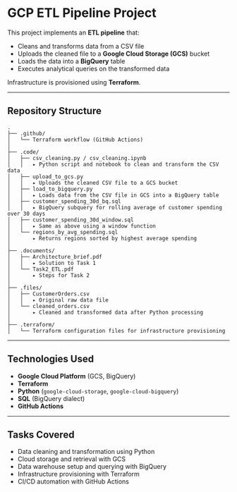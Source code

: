# GCP ETL Pipeline Project

This project implements an **ETL pipeline** that:

- Cleans and transforms data from a CSV file
- Uploads the cleaned file to a **Google Cloud Storage (GCS)** bucket
- Loads the data into a **BigQuery** table
- Executes analytical queries on the transformed data

Infrastructure is provisioned using **Terraform**.

---

## Repository Structure

```
.
├── .github/  
│   └── Terraform workflow (GitHub Actions)  
│
├── .code/  
│   ├── csv_cleaning.py / csv_cleaning.ipynb  
│   │   ▸ Python script and notebook to clean and transform the CSV data  
│   ├── upload_to_gcs.py  
│   │   ▸ Uploads the cleaned CSV file to a GCS bucket  
│   ├── load_to_bigquery.py  
│   │   ▸ Loads data from the CSV file in GCS into a BigQuery table  
│   ├── customer_spending_30d_bq.sql  
│   │   ▸ BigQuery subquery for rolling average of customer spending over 30 days  
│   ├── customer_spending_30d_window.sql  
│   │   ▸ Same as above using a window function  
│   └── regions_by_avg_spending.sql  
│       ▸ Returns regions sorted by highest average spending  
│
├── .documents/  
│   ├── Architecture_brief.pdf  
│   │   ▸ Solution to Task 1  
│   └── Task2_ETL.pdf  
│       ▸ Steps for Task 2  
│
├── .files/  
│   ├── CustomerOrders.csv  
│   │   ▸ Original raw data file  
│   └── cleaned_orders.csv  
│       ▸ Cleaned and transformed data after Python processing  
│
├── .terraform/  
│   └── Terraform configuration files for infrastructure provisioning  
```

---

## Technologies Used

- **Google Cloud Platform** (GCS, BigQuery)
- **Terraform**
- **Python** (`google-cloud-storage`, `google-cloud-bigquery`)
- **SQL** (BigQuery dialect)
- **GitHub Actions**

---

## Tasks Covered

- Data cleaning and transformation using Python
- Cloud storage and retrieval with GCS
- Data warehouse setup and querying with BigQuery
- Infrastructure provisioning with Terraform
- CI/CD automation with GitHub Actions
